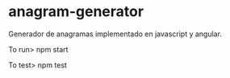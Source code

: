 # anagram-generator
Generador de anagramas implementado en javascript y angular.

To run> npm start

To test> npm test
